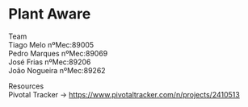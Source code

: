 # Plant Aware

Team<br>
Tiago Melo nºMec:89005<br>
Pedro Marques nºMec:89069<br>
José Frias nºMec:89206<br>
João Nogueira nºMec:89262<br>

Resources<br>
Pivotal Tracker -> https://www.pivotaltracker.com/n/projects/2410513
